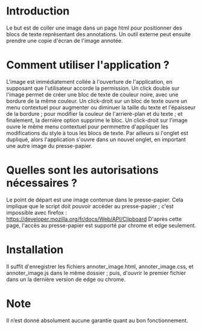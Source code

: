 # Introduction
Le but est de coller une image dans un page html pour positionner des blocs de texte représentant des annotations. Un outil externe peut ensuite prendre une copie d'écran de l'image annotée.
# Comment utiliser l'application ?
L'image est immédiatement collée à l'ouverture de l'application, en supposant que l'utilisateur accorde la permission.
Un click double sur l'image permet de créer une bloc de texte de couleur noire, avec une bordure de la même couleur.
Un click-droit sur un bloc de texte ouvre un menu contextuel pour augmenter ou diminuer la taille du texte et l'épaisseur de la bordure ; pour modifier la couleur de l'arrierè-plan et du texte ; et finalement, la dernière option supprime le bloc.
Un click-droit sur l'image ouvre le même menu contextuel pour permmettre d'appliquer les modifications du style à tous les blocs de texte.
Par ailleurs si l'onglet est dupliqué, alors l'application s'ouvre dans un nouvel onglet, en important une autre image du presse-papier.
# Quelles sont les autorisations nécessaires ?
Le point de départ est une image contenue dans le presse-papier.
Cela implique que le script doit pouvoir accéder au presse-papier ; c'est impossible avec firefox :
https://developer.mozilla.org/fr/docs/Web/API/Clipboard
D'après cette page, l'accès au presse-papier est supporté par chrome et edge seulement.
# Installation
Il suffit d'enregistrer les fichiers annoter_image.html, annoter_image.css, et annoter_image.js dans le même dossier ; puis, d'ouvrir le premier fichier dans un la dernière version de edge ou chrome.
# Note
Il n’est donné absolument aucune garantie quant au bon fonctionnement.

